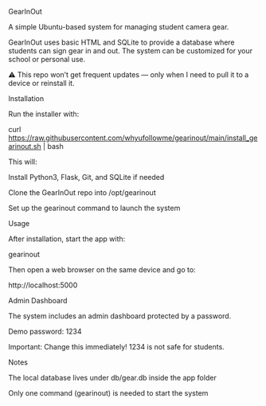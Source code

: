 GearInOut

A simple Ubuntu-based system for managing student camera gear.

GearInOut uses basic HTML and SQLite to provide a database where students can sign gear in and out. The system can be customized for your school or personal use.

⚠️ This repo won’t get frequent updates — only when I need to pull it to a device or reinstall it.

Installation

Run the installer with:

curl https://raw.githubusercontent.com/whyufollowme/gearinout/main/install_gearinout.sh | bash


This will:

Install Python3, Flask, Git, and SQLite if needed

Clone the GearInOut repo into /opt/gearinout

Set up the gearinout command to launch the system

Usage

After installation, start the app with:

gearinout


Then open a web browser on the same device and go to:

http://localhost:5000

Admin Dashboard

The system includes an admin dashboard protected by a password.

Demo password: 1234

Important: Change this immediately! 1234 is not safe for students.

Notes

The local database lives under db/gear.db inside the app folder

Only one command (gearinout) is needed to start the system
